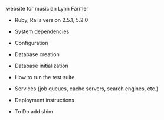 website for musician Lynn Farmer

* Ruby, Rails version
  2.5.1, 5.2.0
* System dependencies

* Configuration

* Database creation

* Database initialization

* How to run the test suite

* Services (job queues, cache servers, search engines, etc.)

* Deployment instructions

* To Do
  add shim
